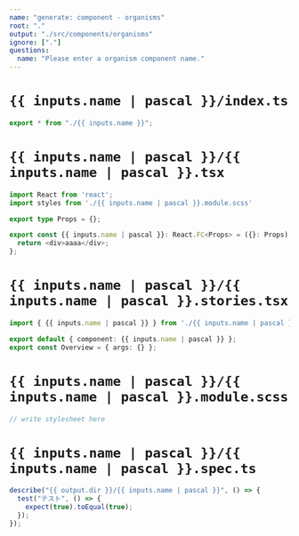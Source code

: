 ```yaml
---
name: "generate: component - organisms"
root: "."
output: "./src/components/organisms"
ignore: ["."]
questions:
  name: "Please enter a organism component name."
---
```


# `{{ inputs.name | pascal }}/index.ts`

```typescript
export * from "./{{ inputs.name }}";
```

# `{{ inputs.name | pascal }}/{{ inputs.name | pascal }}.tsx`

```typescript
import React from 'react';
import styles from './{{ inputs.name | pascal }}.module.scss'

export type Props = {};

export const {{ inputs.name | pascal }}: React.FC<Props> = ({}: Props) => {
  return <div>aaaa</div>;
};
```

# `{{ inputs.name | pascal }}/{{ inputs.name | pascal }}.stories.tsx`

```typescript
import { {{ inputs.name | pascal }} } from './{{ inputs.name | pascal }}';

export default { component: {{ inputs.name | pascal }} };
export const Overview = { args: {} };
```

# `{{ inputs.name | pascal }}/{{ inputs.name | pascal }}.module.scss`

```typescript
// write stylesheet here
```

# `{{ inputs.name | pascal }}/{{ inputs.name | pascal }}.spec.ts`

```typescript
describe("{{ output.dir }}/{{ inputs.name | pascal }}", () => {
  test("テスト", () => {
    expect(true).toEqual(true);
  });
});
```